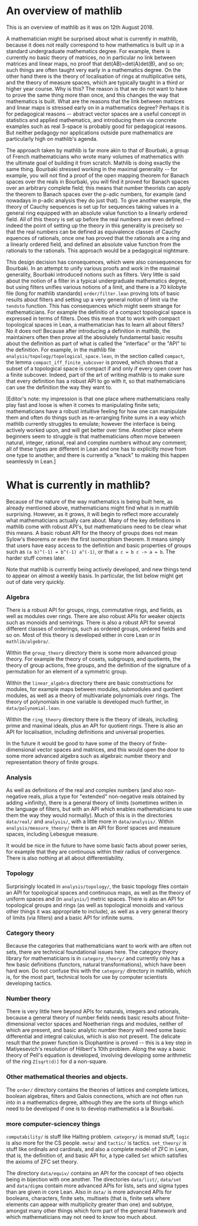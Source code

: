 # An overview of mathlib

This is an overview of mathlib as it was on 12th August 2018.

A mathematician might be surprised about what is currently in mathlib, because it does not really correspond to how mathematics is built up in a standard undergraduate mathematics degree. For example, there is currently no basic theory of matrices, no in particular no link between matrices and linear maps, no proof that det(AB)=det(A)det(B), and so on; such things are often taught very early in a mathematics degree. On the other hand there is the theory of localisation of rings at multiplicative sets, and the theory of measure spaces, which are typically taught in a third or higher year course. Why is this? The reason is that we do not want to have to prove the same thing more than once, and this changes the way that mathematics is built. What are the reasons that the link between matrices and linear maps is stressed early on in a mathematics degree? Perhaps it is for pedagogical reasons -- abstract vector spaces are a useful concept in statistics and applied mathematics, and introducing them via concrete examples such as real 3-space is probably good for pedagogical reasons. But neither pedagogy nor applications outside pure mathematics are particularly high on mathlib's agenda.

The approach taken by mathlib is far more akin to that of Bourbaki, a group of French mathematicians who wrote many volumes of mathematics with the ultimate goal of building it from scratch. Mathlib is doing exactly the same thing. Bourbaki stressed working in the maximal generality -- for example, you will not find a proof of the open mapping theorem for Banach spaces over the reals in Bourbaki, you will find it proved for Banach spaces over an arbitrary complete field; this means that number theorists can apply the theorem to Banach spaces over the p-adic numbers, for example (and nowadays in p-adic analysis they do just that). To give another example, the theory of Cauchy sequences is set up for sequences taking values in a general ring equipped with an absolute value function to a linearly ordered field. All of this theory is set up before the real numbers are even defined -- indeed the point of setting up the theory in this generality is precisely so that the real numbers can be defined as equivalence classes of Cauchy equences of rationals, once one has proved that the rationals are a ring and a linearly ordered field, and defined an absolute value function from the rationals to the rationals. This approach would be a pedagogical nightmare.

This design decision has consequences, which were also consequences for Bourbaki. In an attempt to unify various proofs and work in the maximal generality, Bourbaki introduced notions such as filters. Very little is said about the notion of a filter in a typical undergraduate mathematics degree, but using filters unifies various notions of a limit, and there is a 70 kilobyte file (long for mathlib standards) `order/filter.lean` proving lots of basic results about filters and setting up a very general notion of limit via the `tendsto` function. This has consequences which might seem strange for mathematicians. For example the definitio of a compact topological space is expressed in terms of filters. Does this mean that to work with compact topological spaces in Lean, a mathematician has to learn all about filters? No it does not! Because after introducing a definition in mathlib, the maintainers often then prove all the absolutely fundamental basic results about the definition as part of what is called the "interface" or the "API" to the definition. For example, in the mathlib file `analysis/topology/topological_space.lean`, in the section called `compact`, the lemma `compact_iff_finite_subcover` is proved, which shows that a subset of a topological space is compact if and only if every open cover has a finite subcover. Indeed, part of the art of writing mathlib is to make sure that every definition has a robust API to go with it, so that mathematicians can use the definition the way they want to.

[Editor's note: my impression is that one place where mathematicians really play fast and loose is when it comes to manipulating finite sets; mathematicians have a robust intuitive feeling for how one can manipulate them and often do things such as re-arranging finite sums in a way which mathlib currently struggles to emulate; however the interface is being actively worked upon, and will get better over time. Another place where beginners seem to struggle is that mathematicians often move between natural, integer, rational, real and complex numbers without any comment; all of these types are different in Lean and one has to explicitly move from one type to another, and there is currently a "knack" to making this happen seamlessly in Lean.]

# What is currently in mathlib?

Because of the nature of the way mathematics is being built here, as already mentioned above, mathematicians might find what is in mathlib surprising. However, as it grows, it will begin to reflect more accurately what mathematicians actually care about. Many of the key definitions in mathlib come with robust API's, but mathematicians need to be clear what this means. A basic robust API for the theory of groups does not mean Sylow's theorems or even the first isomorphism theorem. It means simply that users have easy access to the definition and basic properties of groups such as `(a b)^(-1) = b^(-1) a^(-1)`, or that `a c = b c -> a = b`. The harder stuff comes later.

Note that mathlib is currently being actively developed, and new things tend to appear on almost a weekly basis. In particular, the list below might get out of date very quickly.


### Algebra

There is a robust API for groups, rings, commutative rings, and fields, as well as modules over rings. There are also robust APIs for weaker objects such as monoids and semirings. There is also a robust API for several different classes of orderings, such as ordered groups, ordered fields and so on. Most of this theory is developed either in core Lean or in `mathlib/algebra/`.

Within the `group_theory` directory there is some more advanced group theory. For example the theory of cosets, subgroups, and quotients, the theory of group actions, free groups, and the definition of the signature of a permutation for an element of a symmetric group.

Within the `linear_algebra` directory there are basic constructions for modules, for example maps between modules, submodules and quotient modules, as well as a theory of multivariate polynomials over rings. The theory of polynomials in one variable is developed much further, in `data/polynomial.lean`.

Within the `ring_theory` directory there is the theory of ideals, including prime and maximal ideals, plus an API for quotient rings. There is also an API for localisation, including definitions and universal properties.

In the future it would be good to have some of the theory of finite-dimensional vector spaces and matrices, and this would open the door to some more advanced algebra such as algebraic number theory and representation theory of finite groups.

### Analysis

As well as definitions of the real and complex numbers (and also non-negative reals, plus a type for "extended" non-negative reals obtained by adding +infinity), there is a general theory of limits (sometimes written in the language of filters, but with an API which enables mathematicians to use them the way they would normally). Much of this is in the directories `data/real/` and `analysis/`, with a little more in `data/analysis/`. Within `analysis/measure_theory/` there is an API for Borel spaces and measure spaces, including Lebesgue measure. 

It would be nice in the future to have some basic facts about power series, for example that they are continuous within their radius of convergence. There is also nothing at all about differentiability.

### Topology

Surprisingly located in `analysis/topology/`, the basic topology files contain an API for topological spaces and continuous maps, as well as the theory of uniform spaces and (in `analysis/`) metric spaces. There is also an API for topological groups and rings (as well as topological monoids and various other things it was appropriate to include), as well as a very general theory of limits (via filters) and a basic API for infinite sums.

### Category theory

Because the categories that mathematicians want to work with are often not sets, there are technical foundational issues here. The category theory library for mathematicians is in `category_theory/` and currently only has a few basic definitions (functors, natural transformations), which have been hard won. Do not confuse this with the `category/` directory in mathlib, which is, for the most part, technical tools for use by computer scientists developing tactics.

### Number theory

There is very little here beyond APIs for naturals, integers and rationals, because a general theory of number fields needs basic results about finite-dimensional vector spaces and Noetherian rings and modules, neither of which are present, and basic analytic number theory will need some basic differential and integral calculus, which is also not present. The delicate result that the power function is Diophantine is proved -- this is a key step in Matiyesevich's resolution of Hilbert's 10th problem. Along the way a basic theory of Pell's equation is developed, involving developing some arithmetic of the ring `Z[sqrt(d)]` for d a non-square.

### Other mathematical theories and objects.

The `order/` directory contains the theories of lattices and complete lattices, boolean algebras, filters and Galois connections, which are not often run into in a mathematics degree, although they are the sorts of things which need to be developed if one is to develop mathematics a la Bourbaki.



### more computer-sciencey things

`computability/` is stuff like Halting problem. `category/` is monad stuff, `logic` is also more for the CS people. `meta/` and `tactic/` is tactics. `set_theory/` is stuff like ordinals and cardinals, and also a complete model of ZFC in Lean, that is, the definition of, and basic API for, a type called `Set` which satisfies the axioms of ZFC set theory.

The directory `data/equiv/` contains an API for the concept of two objects being in bijection with one another. The directories `data/list/`, `data/set` and `data/digma` contain more advanced APIs for lists, sets and sigma types than are given in core Lean. Also in `data/` is more advanced APIs for booleans, characters, finite sets, multisets (that is, finite sets where elements can appear with multiplicity greater than one) and subtype, amongst many other things which form part of the general framework and which mathematicians may not need to know too much about.
